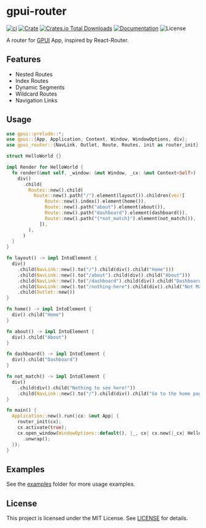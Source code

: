 # gpui-router

[![ci](https://github.com/justjavac/gpui-router/actions/workflows/build.yml/badge.svg)](https://github.com/justjavac/gpui-router/actions/workflows/build.yml)
[![Crate](https://img.shields.io/crates/v/gpui-router.svg)](https://crates.io/crates/gpui-router)
[![Crates.io Total Downloads](https://img.shields.io/crates/d/gpui-router)](https://crates.io/crates/gpui-router)
[![Documentation](https://docs.rs/gpui-router/badge.svg)](https://docs.rs/gpui-router)
![License](https://img.shields.io/crates/l/gpui-router.svg)

A router for [GPUI](https://www.gpui.rs/) App, inspired by React-Router.

## Features

- Nested Routes
- Index Routes
- Dynamic Segments
- Wildcard Routes
- Navigation Links

## Usage

```rust
use gpui::prelude::*;
use gpui::{App, Application, Context, Window, WindowOptions, div};
use gpui_router::{NavLink, Outlet, Route, Routes, init as router_init};

struct HelloWorld {}

impl Render for HelloWorld {
  fn render(&mut self, _window: &mut Window, _cx: &mut Context<Self>) -> impl IntoElement {
    div()
      .child(
        Routes::new().child(
          Route::new().path("/").element(layout()).children(vec![
              Route::new().index().element(home()),
              Route::new().path("about").element(about()),
              Route::new().path("dashboard").element(dashboard()),
              Route::new().path("{*not_match}").element(not_match()),
            ]),
        ),
      )
  }
}

fn layout() -> impl IntoElement {
  div()
    .child(NavLink::new().to("/").child(div().child("Home")))
    .child(NavLink::new().to("/about").child(div().child("About")))
    .child(NavLink::new().to("/dashboard").child(div().child("Dashboard")))
    .child(NavLink::new().to("/nothing-here").child(div().child("Not Match")))
    .child(Outlet::new())
}

fn home() -> impl IntoElement {
  div().child("Home")
}

fn about() -> impl IntoElement {
  div().child("About")
}

fn dashboard() -> impl IntoElement {
  div().child("Dashboard")
}

fn not_match() -> impl IntoElement {
  div()
    .child(div().child("Nothing to see here!"))
    .child(NavLink::new().to("/").child(div().child("Go to the home page")))
}

fn main() {
  Application::new().run(|cx: &mut App| {
    router_init(cx);
    cx.activate(true);
    cx.open_window(WindowOptions::default(), |_, cx| cx.new(|_cx| HelloWorld {}))
      .unwrap();
  });
}
```

## Examples

See the [examples](./crates/router/examples) folder for more usage examples.

## License

This project is licensed under the MIT License.
See [LICENSE](./LICENSE) for details.
